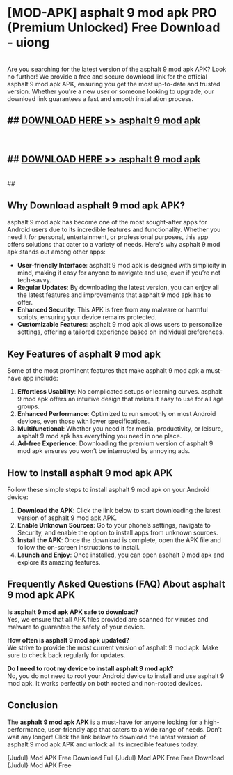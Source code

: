 # [MOD-APK] asphalt 9 mod apk PRO (Premium Unlocked) Free Download - uiong <br>
<br>
Are you searching for the latest version of the asphalt 9 mod apk APK? Look no further! We provide a free and secure download link for the official asphalt 9 mod apk APK, ensuring you get the most up-to-date and trusted version. Whether you're a new user or someone looking to upgrade, our download link guarantees a fast and smooth installation process.


## ##  [DOWNLOAD HERE >> asphalt 9 mod apk](http://leaked.freeplayer.one?title=asphalt_9_mod_apk&ref=23)
  <br>

##  ## [DOWNLOAD HERE >> asphalt 9 mod apk](http://leaked.freeplayer.one?title=asphalt_9_mod_apk&ref=23)
  <br>
  ##



## Why Download asphalt 9 mod apk APK?

asphalt 9 mod apk has become one of the most sought-after apps for Android users due to its incredible features and functionality. Whether you need it for personal, entertainment, or professional purposes, this app offers solutions that cater to a variety of needs. Here's why asphalt 9 mod apk stands out among other apps:

- **User-friendly Interface**: asphalt 9 mod apk is designed with simplicity in mind, making it easy for anyone to navigate and use, even if you’re not tech-savvy.
- **Regular Updates**: By downloading the latest version, you can enjoy all the latest features and improvements that asphalt 9 mod apk has to offer.
- **Enhanced Security**: This APK is free from any malware or harmful scripts, ensuring your device remains protected.
- **Customizable Features**: asphalt 9 mod apk allows users to personalize settings, offering a tailored experience based on individual preferences.

## Key Features of asphalt 9 mod apk

Some of the most prominent features that make asphalt 9 mod apk a must-have app include:

1. **Effortless Usability**: No complicated setups or learning curves. asphalt 9 mod apk offers an intuitive design that makes it easy to use for all age groups.
2. **Enhanced Performance**: Optimized to run smoothly on most Android devices, even those with lower specifications.
3. **Multifunctional**: Whether you need it for media, productivity, or leisure, asphalt 9 mod apk has everything you need in one place.
4. **Ad-free Experience**: Downloading the premium version of asphalt 9 mod apk ensures you won’t be interrupted by annoying ads.

## How to Install asphalt 9 mod apk APK

Follow these simple steps to install asphalt 9 mod apk on your Android device:

1. **Download the APK**: Click the link below to start downloading the latest version of asphalt 9 mod apk APK.
2. **Enable Unknown Sources**: Go to your phone’s settings, navigate to Security, and enable the option to install apps from unknown sources.
3. **Install the APK**: Once the download is complete, open the APK file and follow the on-screen instructions to install.
4. **Launch and Enjoy**: Once installed, you can open asphalt 9 mod apk and explore its amazing features.

## Frequently Asked Questions (FAQ) About asphalt 9 mod apk APK

**Is asphalt 9 mod apk APK safe to download?**  
Yes, we ensure that all APK files provided are scanned for viruses and malware to guarantee the safety of your device.

**How often is asphalt 9 mod apk updated?**  
We strive to provide the most current version of asphalt 9 mod apk. Make sure to check back regularly for updates.

**Do I need to root my device to install asphalt 9 mod apk?**  
No, you do not need to root your Android device to install and use asphalt 9 mod apk. It works perfectly on both rooted and non-rooted devices.

## Conclusion

The **asphalt 9 mod apk APK** is a must-have for anyone looking for a high-performance, user-friendly app that caters to a wide range of needs. Don’t wait any longer! Click the link below to download the latest version of asphalt 9 mod apk APK and unlock all its incredible features today.

{Judul} Mod APK Free
Download Full {Judul} Mod APK Free
Free Download {Judul} Mod APK Free

